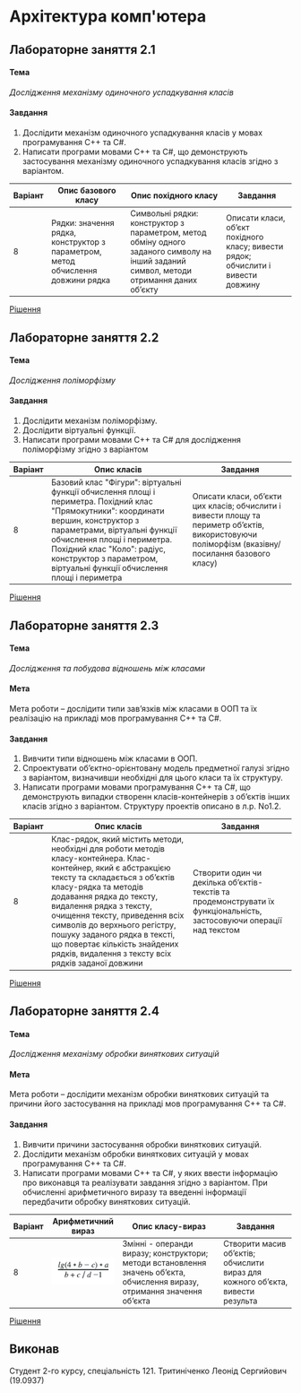 # Архітектура комп'ютера

## Лабораторне заняття 2.1

#### Тема

*Дослідження механізму одиночного успадкування класів*

#### Завдання

1. Дослідити механізм одиночного успадкування класів у мовах програмування С++ та С#.
2. Написати програми мовами С++ та С#, що демонструють застосування механізму одиночного успадкування класів згідно з варіантом.

| Варіант  | Опис базового класу | Опис похідного класу | Завдання |
| ------------ | --------------- | ----- | ----- | 
| 8 | Рядки: значення рядка, конструктор з параметром, метод обчислення довжини рядка | Символьні рядки: конструктор з параметром, метод обміну одного заданого символу на інший заданий символ, методи отримання даних об’єкту | Описати класи, об’єкт похідного класу; вивести рядок; обчислити і вивести довжину  |

[Рішення](https://github.com/trytynichenko/nau/blob/master/oop/lab/lab2.1_opt8.cpp)

## Лабораторне заняття 2.2

#### Тема

*Дослідження поліморфізму*

#### Завдання

1. Дослідити механізм поліморфізму.
2. Дослідити віртуальні функції.
3. Написати програми мовами С++ та С# для дослідження поліморфізму згідно з варіантом

| Варіант  | Опис класів | Завдання |
| ------------ | --------------- | ----- | 
| 8 | Базовий клас "Фігури": віртуальні функції обчислення площі і периметра. Похідний клас "Прямокутники": координати вершин, конструктор з параметрами, віртуальні функції обчислення площі і периметра. Похідний клас "Коло": радіус, конструктор з параметром, віртуальні функції обчислення площі і периметра | Описати класи, об’єкти цих класів; обчислити і вивести площу та периметр об’єктів, використовуючи поліморфізм (вказівну/посилання базового класу) |

[Рішення](https://github.com/trytynichenko/nau/blob/master/oop/lab/lab2.2_opt8.cpp)

## Лабораторне заняття 2.3

#### Тема
*Дослідження та побудова відношень між класами*

#### Мета

Мета роботи – дослідити типи зав’язків між класами в ООП та їх реалізацію на прикладі мов
програмування С++ та С#.

#### Завдання

1. Вивчити типи відношень між класами в ООП.
2. Спроектувати об’єктно-орієнтовану модель предметної галузі згідно з варіантом, визначивши необхідні для цього класи та їх структуру.
3. Написати програми мовами програмування С++ та С#, що демонструють випадки створенн класів-контейнерів з об’єктів інших класів згідно з варіантом. Структуру проектів описано в л.р. No1.2.

| Варіант  | Опис класів | Завдання |
| ------------ | --------------- | ----- | 
| 8 | Клас-рядок, який містить методи, необхідні для роботи методів класу-контейнера. Клас-контейнер, який є абстракцією тексту та складається з об’єктів класу-рядка та методів додавання рядка до тексту, видалення рядка з тексту, очищення тексту, приведення всіх символів до верхнього регістру, пошуку заданого рядка в тексті, що повертає кількість знайдених рядків, видалення з тексту всіх рядків заданої довжини | Створити один чи декілька об’єктів-текстів та продемонструвати їх функціональність, застосовуючи операції над текстом |

[Рішення](https://github.com/trytynichenko/nau/blob/master/oop/lab/lab2.3_opt8.cpp)

## Лабораторне заняття 2.4

#### Тема
*Дослідження механізму обробки виняткових ситуацій*

#### Мета

Мета роботи – дослідити механізм обробки виняткових ситуацій та причини його застосування на прикладі мов програмування С++ та С#.

#### Завдання

1. Вивчити причини застосування обробки виняткових ситуацій.
2. Дослідити механізм обробки виняткових ситуацій у мовах програмування С++ та С#.
3. Написати програми мовами С++ та С#, у яких ввести інформацію про виконавця та реалізувати завдання згідно з варіантом. При обчисленні арифметичного виразу та введенні інформації передбачити обробку виняткових ситуацій.

| Варіант  | Арифметичний вираз | Опис класу-вираз | Завдання |
| ------------ | --------------- | ----- | ----- | 
| 8 | ![Арифметичний вираз](https://github.com/trytynichenko/nau/blob/master/oop/lab/img.png) | Змінні - операнди виразу; конструктори; методи встановлення значень об’єкта, обчислення виразу, отримання значення об’єкта | Створити масив об’єктів; обчислити вираз для кожного об’єкта, вивести результа |

[Рішення](https://github.com/trytynichenko/nau/blob/master/oop/lab/lab2.4_opt8.cpp)

## Виконав
Студент 2-го курсу, спеціальність 121. Тритиніченко Леонід Сергийович (19.0937)
